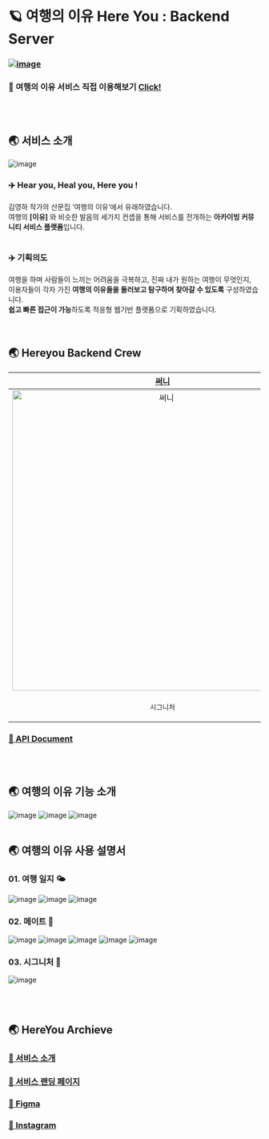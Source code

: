 # 🪐 여행의 이유 Here You : Backend Server
### [![image](https://github.com/JangYouJung/HereYou-Backend/assets/80906691/b7d3e291-8be0-45ec-83d2-e1179b62e629)](https://sally626.notion.site/444bf09f12b54b86932f0ad462dde398)
### 🔭 여행의 이유 서비스 직접 이용해보기 [Click!](https://www.here-you.com/)
<br></br>

## 🌏 서비스 소개
![image](https://github.com/JangYouJung/HereYou-Backend/assets/80906691/1da9937e-d494-4ab3-b443-db46aa7a2bb5)
### **✈️ Hear you, Heal you, Here you !** </br>
김영하 작가의 산문집 ‘여행의 이유’에서 유래하였습니다. </br>
여행의 **[이유]** 와 비슷한 발음의 세가지 컨셉을 통해 서비스를 전개하는 **아카이빙 커뮤니티 서비스 플랫폼**입니다.
  </br>
  </br>
### **✈️ 기획의도** </br>
여행을 하며 사람들이 느끼는 어려움을 극복하고, 진짜 내가 원하는 여행이 무엇인지, </br>
이용자들이 각자 가진 **여행의 이유들을 둘러보고 탐구하며 찾아갈 수 있도록** 구성하였습니다. </br>
**쉽고 빠른 접근이 가능**하도록 적응형 웹기반 플랫폼으로 기획하였습니다. </br>
<br></br>

## 🌏 Hereyou Backend Crew
|               [써니](https://github.com/JangYouJung)               |               [엔](https://github.com/runasy-koonta)               |               [예니](https://github.com/yewonahn)               |                [예닝](https://github.com/moonyaeyoon)                |
| :---------------------------------------------------------------: | :--------------------------------------------------------------: | :-------------------------------------------------------------: | :-----------------------------------------------------------: |
| <img width="600" alt="써니" src="https://github.com/JangYouJung/HereYou-Backend/assets/80906691/1e2fb8b2-2861-4521-9d15-a5b4c35fb13a)"> | <img width="600" alt="엔" src="https://github.com/JangYouJung/HereYou-Backend/assets/80906691/504e4c7f-0280-4994-b9db-f9486e2e3caf"> | <img width="600" alt="예니" src="https://github.com/JangYouJung/HereYou-Backend/assets/80906691/528c816c-44dd-4603-9724-f87fbedf9073"> | <img width="600" alt="예닝" src="https://github.com/JangYouJung/HereYou-Backend/assets/80906691/625fc80e-a27e-4fbf-9920-6ae92f550ba1">  | 
|                  <p align = "center">`시그니처`                  |                 <p align = "center">`Auth`                  |                 <p align = "center">`메이트`                 |                <p align = "center">`여행 일지`                |


### [🔗 API Document](https://www.notion.so/sally626/f2e30752971646989e319f40199c51c0?v=35d85b23c35d4ede85cb3a762365d75e)
<br></br>

## 🌏 여행의 이유 기능 소개
![image](https://github.com/JangYouJung/HereYou-Backend/assets/80906691/9413fcf0-5e03-46b3-9011-4deb6fb7f9f7)
![image](https://github.com/JangYouJung/HereYou-Backend/assets/80906691/78efa54b-5274-401c-9c36-93e21295644d)
![image](https://github.com/JangYouJung/HereYou-Backend/assets/80906691/e398e026-6414-44a8-a457-e0d1448f56e6)
<br></br>

## 🌏 여행의 이유 사용 설명서
### 01. 여행 일지 🌤️
![image](https://github.com/JangYouJung/HereYou-Backend/assets/80906691/6287bb56-7f1c-4110-ab6c-4bcaeb142005)
![image](https://github.com/JangYouJung/HereYou-Backend/assets/80906691/90048b64-cbf2-4f7a-b0a3-0408d70c97bd)
![image](https://github.com/JangYouJung/HereYou-Backend/assets/80906691/19dc0030-b9f3-4ede-bbf4-c6607c03197d)
 </br>
 
### 02. 메이트 🔭
![image](https://github.com/JangYouJung/HereYou-Backend/assets/80906691/cf147f4a-f223-45ea-a193-a4c96c529505)
![image](https://github.com/JangYouJung/HereYou-Backend/assets/80906691/99cdebea-1302-4094-9856-3cb239d3855b)
![image](https://github.com/JangYouJung/HereYou-Backend/assets/80906691/6ed2b722-499f-46b4-bd83-715c73b77d55)
![image](https://github.com/JangYouJung/HereYou-Backend/assets/80906691/07e24b8e-c9df-48dd-b9b3-8e92b2beb1ac)
![image](https://github.com/JangYouJung/HereYou-Backend/assets/80906691/5e0900da-b909-46ca-a55f-0739f66d5275)
 </br>
 
### 03. 시그니처 📓
![image](https://github.com/JangYouJung/HereYou-Backend/assets/80906691/8163b2c8-b1a3-413d-bac2-517d780255bd)

<br></br>

## 🌏 HereYou Archieve
### [🔗 서비스 소개](https://sally626.notion.site/68a136c6862a4d85828c6485d8bf267a?pvs=4)
### [🔗 서비스 랜딩 페이지](https://sally626.notion.site/444bf09f12b54b86932f0ad462dde398)
### [🔗 Figma](https://www.figma.com/file/0ee97Xq9zQ2oUslkLMmAlk/WF-Design?type=design&node-id=0-1&mode=design&t=cdnVJjkJWaaRnLLy-0)
### [🔗 Instagram](https://www.instagram.com/thereasonwetravel/)

